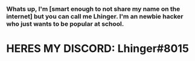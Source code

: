 ### Whats up, I'm [smart enough to not share my name on the internet] but you can call me Lhinger. I'm an newbie hacker who just wants to be popular at school. 
    
# HERES MY DISCORD: Lhinger#8015 
    
